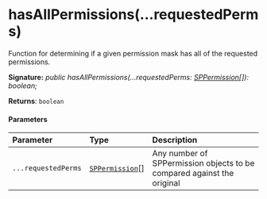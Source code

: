 # hasAllPermissions(...requestedPerms)



Function for determining if a given permission mask has all of the requested permissions.

**Signature:** _public hasAllPermissions(...requestedPerms: [SPPermission](../../sp-page-context.api/class/sppermission.md)[]): boolean;_

**Returns**: `boolean`





#### Parameters


| Parameter	   | Type    | Description |
|:-------------|:---------------|:------------|
| `...requestedPerms`    | [`SPPermission`](../../sp-page-context.api/class/sppermission.md)[] | Any number of SPPermission objects to be compared against the original |


